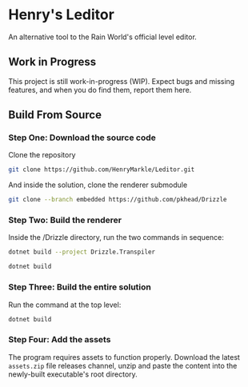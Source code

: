 # Henry's Leditor
An alternative tool to the Rain World's official level editor.

## Work in Progress

This project is still work-in-progress (WIP). Expect bugs and missing features, and when you do find them, report them here.

## Build From Source

### Step One: Download the source code
Clone the repository

```bash
git clone https://github.com/HenryMarkle/Leditor.git
```

And inside the solution, clone the renderer submodule

```bash
git clone --branch embedded https://github.com/pkhead/Drizzle
```

### Step Two: Build the renderer

Inside the /Drizzle directory, run the two commands in sequence:

```bash
dotnet build --project Drizzle.Transpiler
```
```bash
dotnet build
```

### Step Three: Build the entire solution

Run the command at the top level:
```bash
dotnet build
```

### Step Four: Add the assets

The program requires assets to function properly.
Download the latest `assets.zip` file releases channel, unzip and paste the content into the newly-built executable's root directory.